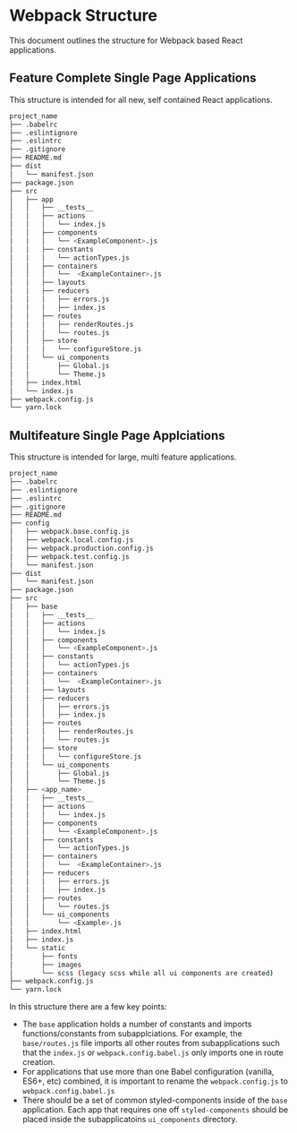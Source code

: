 # Webpack Structure

This document outlines the structure for Webpack based React applications.

## Feature Complete Single Page Applications

This structure is intended for all new, self contained React applications.

```bash
project_name
├── .babelrc
├── .eslintignore
├── .eslintrc
├── .gitignore
├── README.md
├── dist
│   └── manifest.json
├── package.json
├── src
│   ├── app
│   │   ├── __tests__
│   │   ├── actions
│   │   │   └── index.js
│   │   ├── components
│   │   │   └── <ExampleComponent>.js
│   │   ├── constants
│   │   │   └── actionTypes.js
│   │   ├── containers
│   │   │   └──  <ExampleContainer>.js
│   │   ├── layouts
│   │   ├── reducers
│   │   │   ├── errors.js
│   │   │   ├── index.js
│   │   ├── routes
│   │   │   ├── renderRoutes.js
│   │   │   └── routes.js
│   │   ├── store
│   │   │   └── configureStore.js
│   │   └── ui_components
│   │       ├── Global.js
│   │       └── Theme.js
│   ├── index.html
│   └── index.js
├── webpack.config.js
└── yarn.lock
```

## Multifeature Single Page Applciations

This structure is intended for large, multi feature applications.

```bash
project_name
├── .babelrc
├── .eslintignore
├── .eslintrc
├── .gitignore
├── README.md
├── config
│   ├── webpack.base.config.js
│   ├── webpack.local.config.js
│   ├── webpack.production.config.js
│   ├── webpack.test.config.js
│   └── manifest.json
├── dist
│   └── manifest.json
├── package.json
├── src
│   ├── base
│   │   ├── __tests__
│   │   ├── actions
│   │   │   └── index.js
│   │   ├── components
│   │   │   └── <ExampleComponent>.js
│   │   ├── constants
│   │   │   └── actionTypes.js
│   │   ├── containers
│   │   │   └──  <ExampleContainer>.js
│   │   ├── layouts
│   │   ├── reducers
│   │   │   ├── errors.js
│   │   │   ├── index.js
│   │   ├── routes
│   │   │   ├── renderRoutes.js
│   │   │   └── routes.js
│   │   ├── store
│   │   │   └── configureStore.js
│   │   └── ui_components
│   │       ├── Global.js
│   │       └── Theme.js
│   ├── <app_name>
│   │   ├── __tests__
│   │   ├── actions
│   │   │   └── index.js
│   │   ├── components
│   │   │   └── <ExampleComponent>.js
│   │   ├── constants
│   │   │   └── actionTypes.js
│   │   ├── containers
│   │   │   └──  <ExampleContainer>.js
│   │   ├── reducers
│   │   │   ├── errors.js
│   │   │   ├── index.js
│   │   ├── routes
│   │   │   └── routes.js
│   │   └── ui_components
│   │       └── <Example>.js
│   ├── index.html
│   ├── index.js
│   └── static
│       ├── fonts
│       ├── images
│       └── scss (legacy scss while all ui components are created)
├── webpack.config.js
└── yarn.lock
```

In this structure there are a few key points:

*   The `base` application holds a number of constants and imports functions/constants from subapplciations. For example, the `base/routes.js` file imports all other routes from subapplications such that the `index.js` or `webpack.config.babel.js` only imports one in route creation.
*   For applications that use more than one Babel configuration (vanilla, ES6+, etc) combined, it is important to rename the `webpack.config.js` to `webpack.config.babel.js`
*   There should be a set of common styled-components inside of the `base` application. Each app that requires one off `styled-components` should be placed inside the subapplicatoins `ui_components` directory.

